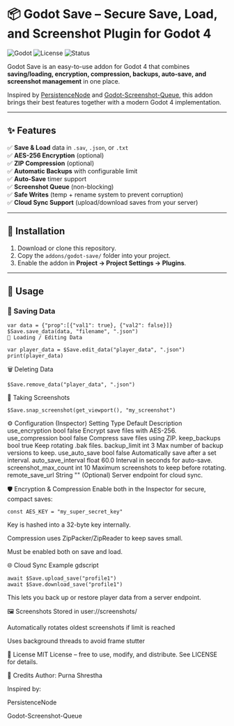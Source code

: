 # 📦 Godot Save – Secure Save, Load, and Screenshot Plugin for Godot 4

![Godot](https://img.shields.io/badge/Godot-4.x-blue?style=for-the-badge)
![License](https://img.shields.io/github/license/yourusername/godot-save?style=for-the-badge)
![Status](https://img.shields.io/badge/status-stable-brightgreen?style=for-the-badge)

Godot Save is an easy-to-use addon for Godot 4 that combines **saving/loading, encryption, compression, backups, auto-save, and screenshot management** in one place.

Inspired by [PersistenceNode](https://github.com/MatiasVME/Persistence) and [Godot-Screenshot-Queue](https://github.com/fractilegames/godot-screenshot-queue), this addon brings their best features together with a modern Godot 4 implementation.

---

## ✨ Features

✅ **Save & Load** data in `.sav`, `.json`, or `.txt`  
✅ **AES-256 Encryption** (optional)  
✅ **ZIP Compression** (optional)  
✅ **Automatic Backups** with configurable limit  
✅ **Auto-Save** timer support  
✅ **Screenshot Queue** (non-blocking)  
✅ **Safe Writes** (temp + rename system to prevent corruption)  
✅ **Cloud Sync Support** (upload/download saves from your server)

---

## 🚀 Installation

1. Download or clone this repository.
2. Copy the `addons/godot-save/` folder into your project.
3. Enable the addon in **Project → Project Settings → Plugins**.

---

## 📖 Usage

### 💾 Saving Data
```gdscript
var data = {"prop":[{"val1": true}, {"val2": false}]}
$Save.save_data(data, "filename", ".json")
📖 Loading / Editing Data
```
```gdscript
var player_data = $Save.edit_data("player_data", ".json")
print(player_data)
```
🗑 Deleting Data
```gdscript
$Save.remove_data("player_data", ".json")
```
📸 Taking Screenshots
```gdscript
$Save.snap_screenshot(get_viewport(), "my_screenshot")
```
⚙️ Configuration (Inspector)
Setting	Type	Default	Description
use_encryption	bool	false	Encrypt save files with AES-256.
use_compression	bool	false	Compress save files using ZIP.
keep_backups	bool	true	Keep rotating .bak files.
backup_limit	int	3	Max number of backup versions to keep.
use_auto_save	bool	false	Automatically save after a set interval.
auto_save_interval	float	60.0	Interval in seconds for auto-save.
screenshot_max_count	int	10	Maximum screenshots to keep before rotating.
remote_save_url	String	""	(Optional) Server endpoint for cloud sync.

🛡 Encryption & Compression
Enable both in the Inspector for secure, compact saves:

```gdscript
const AES_KEY = "my_super_secret_key"
```
Key is hashed into a 32-byte key internally.

Compression uses ZipPacker/ZipReader to keep saves small.

Must be enabled both on save and load.

🌐 Cloud Sync Example
gdscript
```
await $Save.upload_save("profile1")
await $Save.download_save("profile1")
```
This lets you back up or restore player data from a server endpoint.

🖼 Screenshots
Stored in user://screenshots/

Automatically rotates oldest screenshots if limit is reached

Uses background threads to avoid frame stutter

📜 License
MIT License – free to use, modify, and distribute.
See LICENSE for details.

🙌 Credits
Author: Purna Shrestha

Inspired by:

PersistenceNode

Godot-Screenshot-Queue
